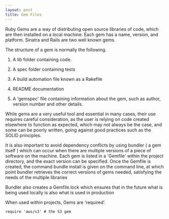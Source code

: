 ```yaml
---
layout: post
title: Gem Files
---
```


Ruby Gems are a way of distributing open source libraries of code, which are then installed on a local machine.  Each gem has a name, version, and platform.  Sinatra and Rails are two well known gems.

The structure of a gem is normally the following.

1) A lib folder containing code.

2) A spec folder containing tests

3) A build automation file known as a Rakefile

4) README documentation

5) A 'gemspec' file containing information about the gem, such as author, version number and other details.

While gems are a very useful tool and essential in many cases, their use requires careful consideration, as the user is relying on code created elsewhere to function as expected, which may not always be the case, and some can be poorly written, going against good practices such as the SOLID principles.

It is also important to avoid dependency conflicts by using bundler ( a gem itself ) which can occur when there are multiple versions of a piece of software on the machine.  Each gem is listed in a 'Gemfile' within the project directory, and the exact version can be specified.  Once the Gemfile is created, the command bundle install is given on the command line, at which point bundler retrieves the correct versions of gems needed, satisfying the needs of the multiple libraries

Bundler also creates a Gemfile.lock which ensures that in the future what is being used locally is also what is used in production

When used within projects, Gems are 'required'.

```
require 'aws/s3' # the S3 gem
```
